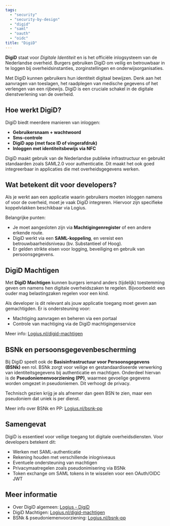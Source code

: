 ```yaml
---
tags:
  - "security"
  - "security-by-design"
  - "digid"
  - "saml"
  - "oauth"
  - "oidc"
title: "DigiD"
---
```


**DigiD** staat voor *Digitale Identiteit* en is het officiële inlogsysteem van de Nederlandse overheid. Burgers gebruiken DigiD om veilig en betrouwbaar in te loggen bij overheidsinstanties, zorginstellingen en onderwijsorganisaties.

Met DigiD kunnen gebruikers hun identiteit digitaal bewijzen. Denk aan het aanvragen van toeslagen, het raadplegen van medische gegevens of het verlengen van een rijbewijs. DigiD is een cruciale schakel in de digitale dienstverlening van de overheid.

## Hoe werkt DigiD?

DigiD biedt meerdere manieren van inloggen:

- **Gebruikersnaam + wachtwoord**
- **Sms-controle**
- **DigiD app (met face ID of vingerafdruk)**
- **Inloggen met identiteitsbewijs via NFC**

DigiD maakt gebruik van de Nederlandse publieke infrastructuur en gebruikt standaarden zoals SAML2.0 voor authenticatie. Dit maakt het ook goed integreerbaar in applicaties die met overheidsgegevens werken.

## Wat betekent dit voor developers?

Als je werkt aan een applicatie waarin gebruikers moeten inloggen namens of voor de overheid, moet je vaak DigiD integreren. Hiervoor zijn specifieke koppelvlakken beschikbaar via Logius.

Belangrijke punten:

- Je moet aangesloten zijn via **Machtigingenregister** of een andere erkende route.
- DigiD werkt via een **SAML-koppeling**, en vereist een betrouwbaarheidsniveau (bv. Substantieel of Hoog).
- Er gelden strikte eisen voor logging, beveiliging en gebruik van persoonsgegevens.

## DigiD Machtigen

Met **DigiD Machtigen** kunnen burgers iemand anders (tijdelijk) toestemming geven om namens hen digitale overheidszaken te regelen. Bijvoorbeeld: een ouder mag belastingzaken regelen voor een kind.

Als developer is dit relevant als jouw applicatie toegang moet geven aan gemachtigden. Er is ondersteuning voor:

- Machtiging aanvragen en beheren via een portaal
- Controle van machtiging via de DigiD machtigingenservice

Meer info: [Logius.nl/digid-machtigen](https://www.logius.nl/domeinen/toegang/digid-machtigen)

## BSNk en persoonsgegevenbescherming

Bij DigiD speelt ook de **Basisinfrastructuur voor Persoonsgegevens (BSNk)** een rol. BSNk zorgt voor veilige en gestandaardiseerde verwerking van identiteitsgegevens bij authenticatie en machtigen. Onderdeel hiervan is de **Pseudoniemenvoorziening (PP)**, waarmee gevoelige gegevens worden omgezet in pseudoniemen. Dit verhoogt de privacy.

Technisch gezien krijg je als afnemer dan geen BSN te zien, maar een pseudoniem dat uniek is per dienst.

Meer info over BSNk en PP: [Logius.nl/bsnk-pp](https://www.logius.nl/domeinen/toegang/bsnk-pp)

## Samengevat

DigiD is essentieel voor veilige toegang tot digitale overheidsdiensten. Voor developers betekent dit:

- Werken met SAML-authenticatie
- Rekening houden met verschillende inlogniveaus
- Eventuele ondersteuning van machtigen
- Privacymaatregelen zoals pseudonimisering via BSNk
- Token exchange om SAML tokens in te wisselen voor een OAuth/OIDC JWT

## Meer informatie

- Over DigiD algemeen: [Logius - DigiD](https://www.logius.nl/domeinen/toegang/digid)  
- DigiD Machtigen: [Logius.nl/digid-machtigen](https://www.logius.nl/domeinen/toegang/digid-machtigen)  
- BSNk & pseudoniemenvoorziening: [Logius.nl/bsnk-pp](https://www.logius.nl/domeinen/toegang/bsnk-pp)
